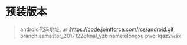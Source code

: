 # 预装版本
> android代码地址:</b>
> url:https://code.jointforce.com/rcs/android.git</b>
> branch:asmaster_20171228final_yzb</b>
> name:elongxu</b>
> pwd:1qaz2wsx</b>

